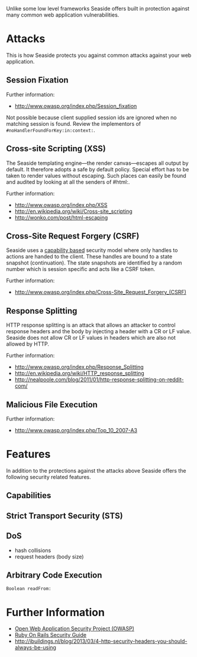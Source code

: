 Unlike some low level frameworks Seaside offers built in protection against many common web application vulnerabilities.

# Attacks #

This is how Seaside protects you against common attacks against your web application.

## Session Fixation ##
Further information:
  * http://www.owasp.org/index.php/Session_fixation

Not possible because client supplied session ids are ignored when no matching session is found. Review the implementors of `#noHandlerFoundForKey:in:context:`.

## Cross-site Scripting (XSS) ##

The Seaside templating engine—the render canvas—escapes all output by default. It therefore adopts a safe by default policy. Special effort has to be taken to render values without escaping. Such places can easily be found and audited by looking at all the senders of #html:.

Further information:
  * http://www.owasp.org/index.php/XSS
  * http://en.wikipedia.org/wiki/Cross-site_scripting
  * http://wonko.com/post/html-escaping

## Cross-Site Request Forgery (CSRF) ##

Seaside uses a [capability based](https://en.wikipedia.org/wiki/Capability-based_security) security model where only handles to actions are handed to the client. These handles are bound to a state snapshot (continuation). The state snapshots are identified by a random number which is session specific and acts like a CSRF token.

Further information:
  * http://www.owasp.org/index.php/Cross-Site_Request_Forgery_(CSRF)

## Response Splitting ##
HTTP response splitting is an attack that allows an attacker to control response headers and the body by injecting a header with a CR or LF value. Seaside does not allow CR or LF values in headers which are also not allowed by HTTP.

Further information:
  * http://www.owasp.org/index.php/Response_Splitting
  * http://en.wikipedia.org/wiki/HTTP_response_splitting
  * http://nealpoole.com/blog/2011/01/http-response-splitting-on-reddit-com/

## Malicious File Execution ##
Further information:
  * http://www.owasp.org/index.php/Top_10_2007-A3

# Features #
In addition to the protections against the attacks above Seaside offers the following security related features.

## Capabilities ##

## Strict Transport Security (STS) ##

## DoS ##
  * hash collisions
  * request headers (body size)

## Arbitrary Code Execution ##
`Boolean readFrom:`

# Further Information #
  * [Open Web Application Security Project (OWASP)](http://www.owasp.org/)
  * [Ruby On Rails Security Guide](http://guides.rubyonrails.org/security.html)
  * http://ibuildings.nl/blog/2013/03/4-http-security-headers-you-should-always-be-using